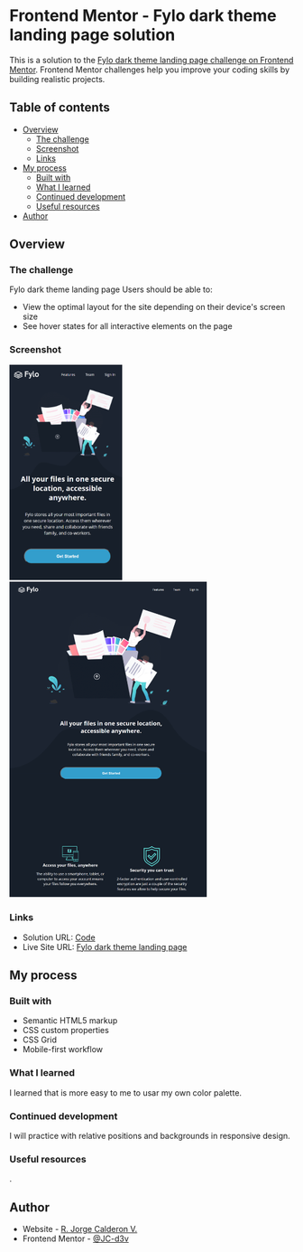 # Frontend Mentor - Fylo dark theme landing page solution

This is a solution to the [Fylo dark theme landing page challenge on Frontend Mentor](https://www.frontendmentor.io/challenges/fylo-dark-theme-landing-page-5ca5f2d21e82137ec91a50fd). Frontend Mentor challenges help you improve your coding skills by building realistic projects.

## Table of contents

-  [Overview](#overview)
   -  [The challenge](#the-challenge)
   -  [Screenshot](#screenshot)
   -  [Links](#links)
-  [My process](#my-process)
   -  [Built with](#built-with)
   -  [What I learned](#what-i-learned)
   -  [Continued development](#continued-development)
   -  [Useful resources](#useful-resources)
-  [Author](#author)

## Overview

### The challenge

Fylo dark theme landing page
Users should be able to:

-  View the optimal layout for the site depending on their device's screen size
-  See hover states for all interactive elements on the page

### Screenshot

<img src="./images/mobile-screenshot.png" width="200">

<img src="./images/desktop-screenshot.png" width="350">

### Links

-  Solution URL: [Code](https://github.com/JC-d3v/demos/tree/master/fylo-dark-theme-landing-page)
-  Live Site URL: [Fylo dark theme landing page](https://jc-d3v.github.io/demos/fylo-dark-theme-landing-page/index.html)

## My process

### Built with

-  Semantic HTML5 markup
-  CSS custom properties
-  CSS Grid
-  Mobile-first workflow

### What I learned

I learned that is more easy to me to usar my own color palette.

### Continued development

I will practice with relative positions and backgrounds in responsive design.

### Useful resources

.

## Author

-  Website - [R. Jorge Calderon V.](https://github.com/JC-d3v)
-  Frontend Mentor - [@JC-d3v](https://www.frontendmentor.io/profile/JC-d3v)
